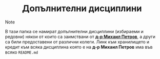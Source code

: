 <h1 align="center">Допълнителни дисциплини</h1>

> [!NOTE]
> В тази папка се намират допълнителни дисциплини (избираеми и редовни) някои от които са заимствани от [**д-р Михаил Петров**](https://github.com/mihail-petrov-courses-pu-fmi), а други са били предоставени от различни колеги. Линк към хранилището и кредит към всяка дисциплина която е на **д-р Михаил Петров** има във всяко ``README.md``
